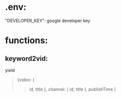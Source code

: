 # .env:  
"DEVELOPER_KEY": google developer key  
# functions:  
## keyword2vid:  
yield  
>{video: {
>>id,
>>title
>},
>channel: {
>>id,
>>title
>},
>publishTime
>}  

